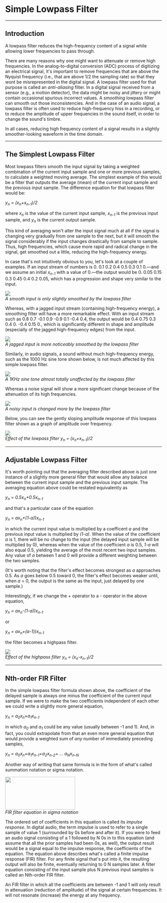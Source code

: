 # Simple Lowpass Filter

---

## Introduction

A lowpass filter reduces the high-frequency content of a signal while allowing lower frequencies to pass through.

There are many reasons why one might want to attenuate or remove high frequencies. In the analog-to-digital conversion (ADC) process of digitizing an electrical signal, it's important to remove frequencies that are above the Nyquist frequency (i.e., that are above 1/2 the sampling rate) so that they wont be misrepresented in the digital signal. A lowpass filter used for that purpose is called an _anti-aliasing_ filter. In a digital signal received from a sensor (e.g., a motion detector), the data might be noisy and jittery or might contain occasional spurious incorrect values. A _smoothing_ lowpass filter can smooth out those inconsistencies. And in the case of an audio signal, a lowpass filter is often used to reduce high-frequency hiss in a recording, or to reduce the amplitude of upper frequencies in the sound itself, in order to change the sound's timbre.

In all cases, reducing high frequency content of a signal results in a slightly smoother-looking waveform in the time domain.

---

## The Simplest Lowpass Filter

Most lowpass filters smooth the input signal by taking a weighted combination of the current input sample and one or more previous samples, to calculate a weighted moving average. The simplest example of this would be a filter that outputs the average (mean) of the current input sample and the previous input sample. The difference equation for that lowpass filter would be:

_y<sub>n</sub> = (x<sub>n</sub>+x<sub>n-1</sub>)/2_

where _x<sub>n</sub>_ is the value of the current input sample, _x<sub>n-1</sub>_ is the previous input sample, and _y<sub>n</sub>_ is the current output sample.

This kind of averaging won't alter the input signal much at all if the signal is changing very gradually from one sample to the next, but it will smooth the signal considerably if the input changes drastically from sample to sample. Thus, high frequencies, which cause more rapid and radical change in the signal, get smoothed out a little, reducing the high-frequency energy.

In case that's not intuitively obvious to you, let's look at a couple of examples. If an input stream of numbers is 0. 0.1 0.2 0.4 0.5 0.3 0.1 0.&mdash;and we assume an initial _x<sub>n-1</sub>_ with a value of 0.&mdash;the output would be 0. 0.05 0.15 0.3 0.45 0.4 0.2 0.05, which has a progression and shape very similar to the input.

<img src="./smoothcurve.png"><br>
_A smooth input is only slightly smoothed by the lowpass filter_

Whereas, with a jagged input stream (containing high-frequency energy), a smoothing filter will have a more remarkable effect. With an input stream such as 0.8 0.7 -0.1 0.9 -0.9 0.1 -0.4 0.4, the output would be 0.4 0.75 0.3 0.4 0. -0.4 0.15 0., which is significantly different in shape and amplitude (especially of the jagged high-frequency edges) from the input.

<img src="./jaggedcurve.png"><br>
_A jagged input is more noticeably smoothed by the lowpass filter_

Similarly, in audio signals, a sound without much high-frequency energy, such as the 1000 Hz sine tone shown below, is not much affected by this simple lowpass filter.

<img src="./sinelpfiltered.png"><br>
_A 1KHz sine tone almost totally unaffected by the lowpass filter_

Whereas a noise signal will show a more significant change because of the attenuation of its high frequencies.

<img src="./noiselpfiltered.png"><br>
_A noisy input is changed more by the lowpass filter_

Below, you can see the gently sloping amplitude response of this lowpass filter shown as a graph of amplitude over frequency.

<img src="./simplestlowpassresponsecurve.png"><br>
_Effect of the lowpass filter y<sub>n</sub> = (x<sub>n</sub>+x<sub>n-1</sub>)/2_

---

## Adjustable Lowpass Filter

It's worth pointing out that the averaging filter described above is just one instance of a slightly more general filter that would allow any balance between the current input sample and the previous input sample. The averaging equation above could be restated equivalently as

_y<sub>n</sub> = 0.5x<sub>n</sub>+0.5x<sub>n-1</sub>_

and that's a particular case of the equation

_y<sub>n</sub> = ax<sub>n</sub>+(1-a))x<sub>n-1</sub>_

in which the current input value is multiplied by a coefficent _a_ and the previous input value is multiplied by _(1-a)_. When the value of the coefficient _a_ is 1, there will be no change to the input (the delayed input sample will be multiplied by 0), whereas when the value of the coefficient _a_ is 0.5, _1-a_ will also equal 0.5, yielding the average of the most recent two input samples. Any value of _a_ between 1 and 0 will provide a different weighting between the two samples.

(It's worth noting that the filter's effect becomes strongest as _a_ approaches 0.5. As _a_ goes below 0.5 toward 0, the filter's effect becomes weaker until, when _a_ = 0, the output is the same as the input, just delayed by one sample.)

Interestingly, if we change the + operator to a - operator in the above equation,

_y<sub>n</sub> = ax<sub>n</sub>-(1-a))x<sub>n-1</sub>_

or

_y<sub>n</sub> = ax<sub>n</sub>+(a-1))x<sub>n-1</sub>_

the filter becomes a highpass filter.

<img src="./simplesthighpassresponsecurve.png"><br>
_Effect of the highpass filter y<sub>n</sub> = (x<sub>n</sub>-x<sub>n-1</sub>)/2_

---

## Nth-order FIR Filter

In the simple lowpass filter formula shown above, the coefficient of the delayed sample is always one minus the coefficient of the current input sample. If we were to make the two coefficients independent of each other we could write a slightly more general equation,

_y<sub>n</sub> = a<sub>0</sub>x<sub>n</sub>+a<sub>1</sub>x<sub>n-1</sub>_

in which _a<sub>0</sub>_ and _a<sub>1</sub>_ could be any value (usually between -1 and 1). And, in fact, you could extrapolate from that an even more general equation that would provide a weighted sum of _any_ number of immediately preceding samples,

_y<sub>n</sub> = a<sub>0</sub>x<sub>n</sub>+a<sub>1</sub>x<sub>n-1</sub>+a<sub>2</sub>x<sub>n-2</sub>+ ... a<sub>N</sub>x<sub>n-N</sub>_

Another way of writing that same formula is in the form of what's called summation notation or sigma notation.

<img src="./FIRsigmanotation.png" width="225" height="105" border="0"><br>
_FIR filter equation in sigma notation_

The ordered set of coefficients in this equation is called its _impulse response_. In digital audio, the term impulse is used to refer to a single sample of value 1 (surrounded by 0s before and after it). If you were to feed an audio signal consisting of a 1 followed by N 0s in to this equation (and assume that all the prior samples had been 0s, as well), the output result would be a signal equal to the impulse response, the coefficients of the equation. The equation above describes what's called a finite impulse response (FIR) filter. For any finite signal that's put into it, the resulting output will also be finite, eventually returning to 0 N samples later. A filter equation consisting of the input sample plus N previous input samples is called an Nth-order FIR filter.

An FIR filter in which all the coefficients are between -1 and 1 will only result in attenuation (reduction of amplitude) of the signal at certain frequencies. It will not resonate (increase) the energy at any frequency.
